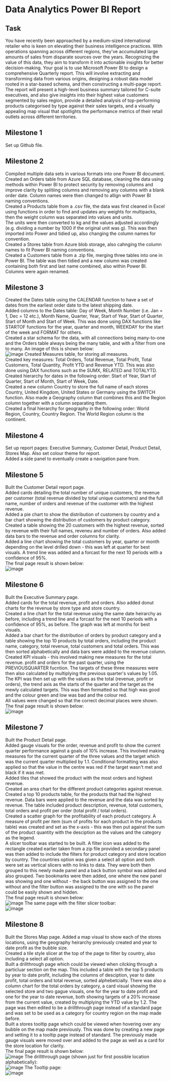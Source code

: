 # Data Analytics Power BI Report
## Task
You have recently been approached by a medium-sized international retailer who is keen on elevating their business intelligence practices. 
With operations spanning across different regions, they've accumulated large amounts of sales from disparate sources over the years.
Recognizing the value of this data, they aim to transform it into actionable insights for better decision-making. 
Your goal is to use Microsoft Power BI to design a comprehensive Quarterly report. 
This will involve extracting and transforming data from various origins, designing a robust data model rooted in a star-based schema, and then constructing a multi-page 
report.
The report will present a high-level business summary tailored for C-suite executives, and also give insights into their highest value customers segmented by sales 
region, provide a detailed analysis of top-performing products categorised by type against their sales targets, and a visually appealing map visual that spotlights the 
performance metrics of their retail outlets across different territories.

## Milestone 1
Set up Github file.

## Milestone 2
Compiled multiple data sets in various formats into one Power BI document.     
Created an Orders table from Azure SQL database, cleaning the data using methods within Power BI to protect security by removing columns and improve clarity by splitiing 
columns and removing any columns with a blank order date. Column names were then changed to allign with Power BI naming conventions.    
Created a Products table from a .csv file, the data was first cleaned in Excel using functions in order to find and updates any weights for multipacks, then the weight 
column was separated into values and units.     
The units were then converted to kg and the values adjusted accordingly (e.g. dividing a number by 1000 if the original unit was g). This was then imported into Power and 
tidied up, also changing the column names for convention.     
Created a Stores table from Azure blob storage, also cahnging the column names to fit Power BI naming conventions.     
Created a Customers table from a .zip file, merging three tables into one in Power BI. The table was then tidied and a new column was created containing both first and last 
name combined, also within Power BI. Columns were again renamed.

## Milestone 3
Created the Dates table using the CALENDAR function to have a set of dates from the earliest order date to the latest shipping date.    
Added columns to the Dates table: Day of Week, Month Number (i.e. Jan = 1, Dec = 12 etc.), Month Name, Quarter, Year, Start of Year, Start of Quarter, Start of Month and 
Start of Week. This was done using DAX functions like STARTOF functions for the year, quarter and month, WEEKDAY for the start of the week and FORMAT for others.     
Created a star schema for the data, with all connections being many-to-one and the Orders table always being the many table, and with a filter from one to many. An image 
of this is shown below:    
![image](https://github.com/mfmealing/data-analytics-power-bi-report707/assets/148961337/74443870-dfa1-4dfb-b7d7-fdc91907d3ce)
Created Measures table, for storing all measures.    
Created key measures: Total Orders, Total Revenue, Total Profit, Total Customers, Total Quantity, Profit YTD and Revenue YTD. This was also done using DAX functions such as
the SUMX, RELATED and TOTALYTD.    
Created hierarchy for dates in the following order: Start of Year, Start of Quarter, Start of Month, Start of Week, Date.   
Created a new column Country to store the full name of each stores Country, United Kingdom, United States or Germany using the SWITCH function. Also made a Geography column
that combines this and the Region column together with a column separating them.      
Created a final hierarchy for geography in the following order: World Region, Country, Country Region. The World Region column is the continent.

## Milestone 4
Set up report pages: Executive Summary, Customer Detail, Product Detail, Stores Map. Also set colour theme for report.    
Added a side panel to eventually create a navigation pane from.

## Milestone 5
Built the Customer Detail report page.      
Added cards detailing the total number of unique customers, the revenue per customer (total revenue divided by total unique customers) and the full name, number of orders and 
revenue of the customer with the highest revenue.     
Added a pie chart to show the distribution of customers by country and a bar chart showing the distribution of customers by product category.    
Created a table showing the 20 customers with the highest revenue, sorted by revenue with their full names, reveneu and number of orders. Also added data bars to the revenue
and order columns for clarity.    
Added a line chart showing the total customers by year, quarter or month depending on the level drilled down - this was left at quarter for best visuals. A trend line was 
added and a forcast for the next 10 periods with a confidence of 95%.    
The final page result is shown below:    
![image](https://github.com/mfmealing/data-analytics-power-bi-report707/assets/148961337/6bc58e28-e70f-4a7e-a37e-0d0f343ba825)

## Milestone 6
Built the Executive Summary page.    
Added cards for the total revenue, profit and orders. Also added donut charts for the revenue by store type and store country.     
Created a line chart for the total revenue using the same date heirarchy as before, including a trend line and a forcast for the next 10 periods with a confidence of 95%, as 
before. The graph was left at months for best visuals.    
Added a bar chart for the distribution of orders by product category and a table showing the top 10 products by total orders, including the product name, category, total 
revenue, total customers and total orders. This was then sorted alphabetically and data bars were added to the revenue column.    
Created KPI visuals - this involved making new measures for the total revenue. profit and orders for the past quarter, using the PREVIOUSQUARTER fucntion. The targets of 
these three measures were then also calculated by multiplying the previous quarter's values by 1.05. The KPI was then set up with the values as the total (revenue, profit or 
orders), the trend axis as the starts of the quarter and the target as the mewly calculated targets. This was then formatted so that high was good and the colour green and 
low was bad and the colour red.    
All values were changed so that the correct decimal places were shown.    
The final page result is shown below:    
![image](https://github.com/mfmealing/data-analytics-power-bi-report707/assets/148961337/108ef112-cb53-4fc3-afed-4015a8af3ac2)

## Milestone 7
Built the Product Detail page.    
Added gauge visuals for the order, revenue and profit to show the current quarter performance against a goals of 10% increase. This involved making measures for the current
quarter of the three values and the target which was the current quarter multiplied by 1.1. Conditional formatting was also applied so that the value in the centre was red 
if the target wasn't met and black if it was met.    
Added tiles that showed the product with the most orders and highest revenue.   
Created an area chart for the different product categories against revenue.    
Created a top 10 products table, for the products that had the highest revenue. Data bars were applied to the revenue and the data was sorted by revenue. The table included
product description, revenue, total customers, total orders and profit per order (total profit / total orders).    
Created a scatter graph for the profitability of each product category. A measure of profit per item (sum of profits for each product in the products table) was created and 
set as the x-axis - this was then put against the sum of the product quantity with the desciption as the values and the category as the legend.    
A slicer toolbar was started to be built. A filter icon was added to the rectangle created earlier taken from a zip file provided a secondary panel was then added to include
the filters for product category and store location by country. The countries option was given a select all option and both were set as vertical slicers with no links to data.
They were both then grouped to this newly made panel and a back button symbol was added and also grouped. Two bookmarks were then added, one where the new panel was showing 
and one without - the back button was assigned to the one without and the filter button was assigned to the one with so the panel could be easily shown and hidden.    
The final page result is shown below:    
![image](https://github.com/mfmealing/data-analytics-power-bi-report707/assets/148961337/a995e8d9-dbcb-47dc-88ba-e3a98f16ae18)
The same page with the filter slicer toolbar:    
![image](https://github.com/mfmealing/data-analytics-power-bi-report707/assets/148961337/480d1a50-3248-46c4-a8ba-1931130ee99a)

## Milestone 8
Built the Stores Map page.
Added a map visual to show each of the stores locations, using the geography heirarchy previously created and year to date profit as the bubble size.    
Created a tile style slicer at the top of the page to filter by country, also including a select all option.    
Built a drillthrough page which could be viewed when cilcking through a particluar section on the map. This included a table with the top 5 products by year to date profit, 
including the columns of desciption, year to date profit, total orders and total revenue, sorted alphebetcially. There was also a column chart for the total orders by category,
a card visual showing the selected store and two gague visuals, one for the year to date profit and one for the year to date revenue, both showing targets of a 20% increase 
from the current value, created by multiplying the YTD value by 1.2. The page was then edited to be a drillthrough page instead of a standard page and was set to be used as a 
category for country region on the map made before.    
Built a stores tooltip page which could be viewed when hovering over any bubble on the map made previously. This was done by creating a new page and setting it to a tooltip 
page instead of standard. The previously made gauge visuals were moved over and added to the page as well as a card for the store location for clarity.    
The final page result is shown below:    
![image](https://github.com/mfmealing/data-analytics-power-bi-report707/assets/148961337/7312a8b9-0eda-4924-abfc-bdafab2c1e18)
The drillthrough page (shown just for first possible location alphabetically):    
![image](https://github.com/mfmealing/data-analytics-power-bi-report707/assets/148961337/e46bd96d-8c8b-4f61-8c3e-b9a9760c372c)
The Tooltip page:    
![image](https://github.com/mfmealing/data-analytics-power-bi-report707/assets/148961337/723e1fc9-242b-41ac-9c34-162d338077e4)


